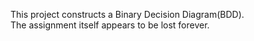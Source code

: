 This project constructs a Binary Decision Diagram(BDD).  
The assignment itself appears to be lost forever.
